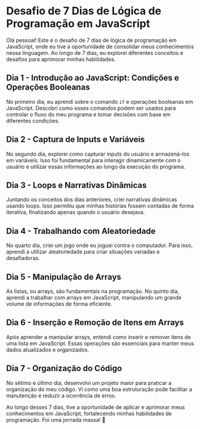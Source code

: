 # Desafio de 7 Dias de Lógica de Programação em JavaScript

Olá pessoal! Este é o desafio de 7 dias de lógica de programação em JavaScript, onde eu tive a oportunidade de consolidar meus conhecimentos nessa linguagem. Ao longo de 7 dias, eu explorei diferentes conceitos e desafios para aprimorar minhas habilidades.

## Dia 1 - Introdução ao JavaScript: Condições e Operações Booleanas

No primeiro dia, eu aprendi sobre o comando `if` e operações booleanas em JavaScript. Descobri como esses comandos podem ser usados para controlar o fluxo do meu programa e tomar decisões com base em diferentes condições.

## Dia 2 - Captura de Inputs e Variáveis

No segundo dia, explorei como capturar inputs do usuário e armazená-los em variáveis. Isso foi fundamental para interagir dinamicamente com o usuário e utilizar essas informações ao longo da execução do programa.

## Dia 3 - Loops e Narrativas Dinâmicas

Juntando os conceitos dos dias anteriores, criei narrativas dinâmicas usando loops. Isso permitiu que minhas histórias fossem contadas de forma iterativa, finalizando apenas quando o usuário desejava.

## Dia 4 - Trabalhando com Aleatoriedade

No quarto dia, criei um jogo onde eu joguei contra o computador. Para isso, aprendi a utilizar aleatoriedade para criar situações variadas e desafiadoras.

## Dia 5 - Manipulação de Arrays

As listas, ou arrays, são fundamentais na programação. No quinto dia, aprendi a trabalhar com arrays em JavaScript, manipulando um grande volume de informações de forma eficiente.

## Dia 6 - Inserção e Remoção de Itens em Arrays

Após aprender a manipular arrays, entendi como inserir e remover itens de uma lista em JavaScript. Essas operações são essenciais para manter meus dados atualizados e organizados.

## Dia 7 - Organização do Código

No sétimo e último dia, desenvolvi um projeto maior para praticar a organização do meu código. Vi como uma boa estruturação pode facilitar a manutenção e reduzir a ocorrência de erros.

Ao longo desses 7 dias, tive a oportunidade de aplicar e aprimorar meus conhecimentos em JavaScript, fortalecendo minhas habilidades de programação. Foi uma jornada massa! 🚀
